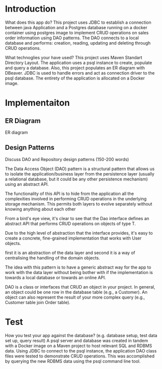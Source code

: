 # Introduction
What does this app do? 
This project uses JDBC to establish a connection between java Application and a Postgres database running on a docker container using postgres image to implement CRUD operations on sales order information using DAO patterns. The DAO connects to a local database and performs: creation, reading, updating and deleting through CRUD operations.

What technoglies your have used? 
This project uses Maven Standart Directory Layout. The application uses a psql instance to create, populate and query a database. Also, this project populates an ER diagram with DBeaver. JDBC is used to handle errors and act as connection driver to the psql database. The entirety of the application is allocated on a Docker image. 

# Implementaiton
## ER Diagram
ER diagram

## Design Patterns
Discuss DAO and Repository design patterns (150-200 words)

The Data Access Object (DAO) pattern is a structural pattern that allows us to isolate the application/business layer from the persistence layer (usually a relational database, but it could be any other persistence mechanism) using an abstract API.

The functionality of this API is to hide from the application all the complexities involved in performing CRUD operations in the underlying storage mechanism. This permits both layers to evolve separately without knowing anything about each other

From a bird's eye view, it's clear to see that the Dao interface defines an abstract API that performs CRUD operations on objects of type T.

Due to the high level of abstraction that the interface provides, it's easy to create a concrete, fine-grained implementation that works with User objects.

first it is an abstraction of the data layer and second it is a way of centralising the handling of the domain objects.

The idea with this pattern is to have a generic abstract way for the app to work with the data layer without being bother with if the implementation is towards a local database or towards an online API.

DAO is a class or interfaces that CRUD an object in your project. In general, an object could be one row in the database table (e.g., a Customer). An object can also represent the result of your more complex query (e.g., Customer table join Order table).

# Test
How you test your app against the database? 
(e.g. database setup, test data set up, query result)
A psql server and database was created in tandem with a Docker image on a Maven project to host relevant SQL and RDBMS data. Using JDBC to connect to the psql instance, the application DAO class files were tested to demonstrate CRUD operations. This was accomplished by querying the new RDBMS data using the psql command line tool.
